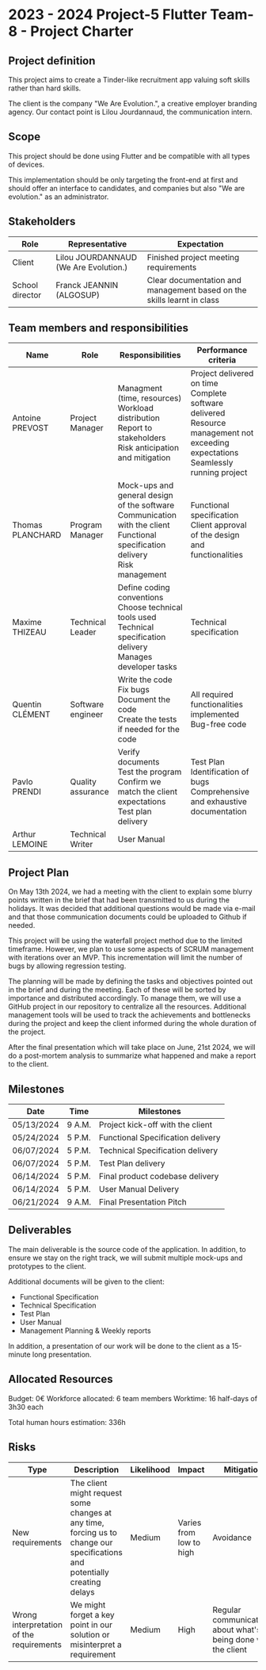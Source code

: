 # 2023 - 2024 Project-5 Flutter Team-8 - Project Charter

## Project definition

This project aims to create a Tinder-like recruitment app valuing soft skills rather than hard skills.

The client is the company "We Are Evolution.", a creative employer branding agency. Our contact point is Lilou Jourdannaud, the communication intern.

## Scope

This project should be done using Flutter and be compatible with all types of devices.

This implementation should be only targeting the front-end at first and should offer an interface to candidates, and companies but also "We are evolution." as an administrator.

## Stakeholders

| Role            | Representative                        | Expectation                                                            |
| --------------- | ------------------------------------- | ---------------------------------------------------------------------- |
| Client          | Lilou JOURDANNAUD (We Are Evolution.) | Finished project meeting requirements                                  |
| School director | Franck JEANNIN (ALGOSUP)              | Clear documentation and management based on the skills learnt in class |

## Team members and responsibilities

| Name             | Role              | Responsibilities                                                                                                                     | Performance criteria                                                                                                                      |
| ---------------- | ----------------- | ------------------------------------------------------------------------------------------------------------------------------------ | ----------------------------------------------------------------------------------------------------------------------------------------- |
| Antoine PREVOST  | Project Manager   | Managment (time, resources)<br>Workload distribution<br> Report to stakeholders<br>Risk anticipation and mitigation                  | Project delivered on time <br>Complete software delivered<br>Resource management not exceeding expectations<br>Seamlessly running project |
| Thomas PLANCHARD | Program Manager   | Mock-ups and general design of the software<br>Communication with the client<br>Functional specification delivery<br>Risk management | Functional specification<br>Client approval of the design and functionalities                                                             |
| Maxime THIZEAU   | Technical Leader  | Define coding conventions<br>Choose technical tools used<br>Technical specification delivery<br>Manages developer tasks              | Technical specification                                                                                                                   |
| Quentin CLÉMENT  | Software engineer | Write the code<br>Fix bugs<br>Document the code<br>Create the tests if needed for the code                                           | All required functionalities implemented<br>Bug-free code                                                                                 |
| Pavlo PRENDI     | Quality assurance | Verify documents<br>Test the program<br>Confirm we match the client expectations<br>Test plan delivery                               | Test Plan<br>Identification of bugs<br>Comprehensive and exhaustive documentation                                                         |
| Arthur LEMOINE   | Technical Writer  | User Manual                                                                                                                          |                                                                                                                                           |

## Project Plan

On May 13th 2024, we had a meeting with the client to explain some blurry points written in the brief that had been transmitted to us during the holidays. It was decided that additional questions would be made via e-mail and that those communication documents could be uploaded to Github if needed.

This project will be using the waterfall project method due to the limited timeframe. However, we plan to use some aspects of SCRUM management with iterations over an MVP. This incrementation will limit the number of bugs by allowing regression testing.

The planning will be made by defining the tasks and objectives pointed out in the brief and during the meeting. Each of these will be sorted by importance and distributed accordingly. To manage them, we will use a GitHub project in our repository to centralize all the resources. Additional management tools will be used to track the achievements and bottlenecks during the project and keep the client informed during the whole duration of the project.

After the final presentation which will take place on June, 21st 2024, we will do a post-mortem analysis to summarize what happened and make a report to the client.

## Milestones

| Date       | Time   | Milestones                        |
| ---------- | ------ | --------------------------------- |
| 05/13/2024 | 9 A.M. | Project kick-off with the client  |
| 05/24/2024 | 5 P.M. | Functional Specification delivery |
| 06/07/2024 | 5 P.M. | Technical Specification delivery  |
| 06/07/2024 | 5 P.M. | Test Plan delivery                |
| 06/14/2024 | 5 P.M. | Final product codebase delivery   |
| 06/14/2024 | 5 P.M. | User Manual Delivery              |
| 06/21/2024 | 9 A.M. | Final Presentation Pitch          |

## Deliverables

The main deliverable is the source code of the application. In addition, to ensure we stay on the right track, we will submit multiple mock-ups and prototypes to the client.

Additional documents will be given to the client:

- Functional Specification
- Technical Specification
- Test Plan
- User Manual
- Management Planning & Weekly reports

In addition, a presentation of our work will be done to the client as a 15-minute long presentation.

## Allocated Resources

Budget: 0€
Workforce allocated: 6 team members
Worktime: 16 half-days of 3h30 each

Total human hours estimation: 336h

## Risks

| Type                                     | Description                                                                                                                | Likelihood | Impact                  | Mitigation                                                     |
| ---------------------------------------- | -------------------------------------------------------------------------------------------------------------------------- | ---------- | ----------------------- | -------------------------------------------------------------- |
| New requirements                         | The client might request some changes at any time, forcing us to change our specifications and potentially creating delays | Medium     | Varies from low to high | Avoidance                                                      |
| Wrong interpretation of the requirements | We might forget a key point in our solution or misinterpret a requirement                                                  | Medium     | High                    | Regular communications about what's being done with the client |
